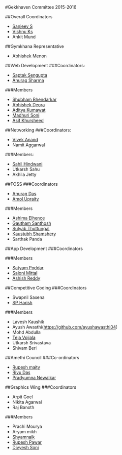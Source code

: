 #Gekkhaven Committee 2015-2016

##Overall Coordinators
* [Sanjeev S](https://github.com/ddemented)
* [Vishnu Ks](http://github.com/hackerkid)
* Ankit Mund

##Gymkhana Representative
* Abhishek Menon

##Web Development
###Coordinators:
* [Saptak Sengupta](https://www.github.com/SaptakS)
* [Anurag Sharma](https://www.github.com/anurageldorado)

###Members
* [Shubham Bhendarkar](http://github.com/codebhendi)
* [Abhishek Deora](http://github.com/adeora7)
* [Aditya Kumawat](http://github.com/aditya19496)
* [Madhuri Soni](http://github.com/madhuri1596)
* [Asif Khursheed](https://github.com/codefather1)

##Networking
###Coordinators:
* [Vivek Anand](https://github.com/vivekanand1101)
* Namit Aggarwal

###Members:
* [Sahil Hindwani](https://github.com/sahilhindwani)
* Utkarsh Sahu
* Akhila Jetty

##FOSS
###Coordinators
* [Anurag Das](https://github.com/shadowwalkers)
* [Amol Upraity](https://github.com/vampcoder)

###Members
* [Ashima Elhence](https://github.com/elhenceashima)
* [Gautham Santhosh](https://github.com/gauthamzz)
* [Sulyab Thottungal](https://github.com/sulyabtv)
* [Kaustubh Shamshery](https://github.com/KaustubhShamshery) 
* Sarthak Panda

##App Development
###Coordinators

###Members
* [Satyam Poddar](https://github.com/flare505) 
* [Saloni Mittal](https://github.com/smittal10)
* [Ashish Reddy](https://github.com/ashdraxler)

##Competitive Coding
###Coordinators
* Swapnil Saxena
* [SP Harish](https://github.com/spharish)

###Members
* Lavesh Kaushik
* Ayush Awasthi(https://github.com/ayushawasthi04)
* Mohd Abdulla
* [Teja Vojjala](https://github.com/iit2014086)
* Utkarsh Srivastava
* Shivam Beri

##Amethi Council
###Co-ordinators
* [Rupesh maity](https://www.github.com/deathsurgeon)
* [Rivu Das](https://github.com/rivudas)
* [Pradyumna Newalkar](https://github.com/pradyumna1)


##Graphics Wing
###Coordinators
* Arpit Goel
* Nikita Agarwal
* Raj Banoth

###Members

 * Prachi Mourya
 * Aryam mikh
 *  [Shyamnaik](https://www.github.com/Shyamnaik)
 *   [Rupesh Pawar](https://www.github.com/rupeshpawar007)
 *   [Divyesh Soni](https://github.com/Divyesh001)
